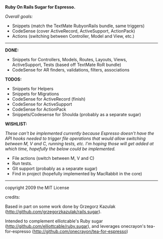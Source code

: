 **Ruby On Rails Sugar for Espresso.**

_Overall goals:_ 

* Snippets (match the TextMate RubyonRails bundle, same triggers)
* CodeSense (cover ActiveRecord, ActiveSupport, ActionPack)
* Actions (switching between Controller, Model and View, etc.)



------------------


**DONE:**

* Snippets for Controllers, Models, Routes, Layouts, Views, ActiveSupport, Tests (based off TextMate RoR bundle)
* CodeSense for AR finders, validations, filters, associations


**TODOS:**

* Snippets for Helpers
* Snippets for Migrations
* CodeSense for ActiveRecord (finish)
* CodeSense for ActiveSupport
* CodeSense for ActionPack
* Snippets/Codesense for Shoulda (probably as a separate sugar)


**WISHLIST:**

_These can't be implemented currently because Espresso doesn't have the API hooks needed to trigger file 
operations that would allow switching between M, V and C, running tests, etc. I'm hoping those will get added
at which time, hopefully the below could be implemented._

* File actions (switch between M, V and C)
* Run tests. 
* Git support (probably as a separate sugar)
* Find in project (hopefully implemented by MacRabbit in the core)



--------------------
copyright 2009 the MIT License


credits:

Based in part on some work done by Grzegorz Kazulak (http://github.com/grzegorzkazulak/rails.sugar).

Intended to complement elliotcable's Ruby sugar (http://github.com/elliottcable/ruby.sugar), and leverages onecrayon's tea-for-espresso (http://github.com/onecrayon/tea-for-espresso)

